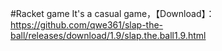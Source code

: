 #Racket game
It's a casual game，【Download】：https://github.com/qwe361/slap-the-ball/releases/download/1.9/slap.the.ball1.9.html
